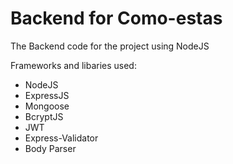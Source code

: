 <h1>Backend for Como-estas</h1>

<p>The Backend code for the project using NodeJS</p>
<p>Frameworks and libaries used: </p>
<ul>
    <li>NodeJS</li>
    <li>ExpressJS</li>
    <li>Mongoose</li>
    <li>BcryptJS</li>
    <li>JWT</li>
    <li>Express-Validator</li>
    <li>Body Parser</li>
</ul>